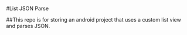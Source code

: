 #List JSON Parse

##This repo is for storing an android project that uses a custom list view and parses JSON.